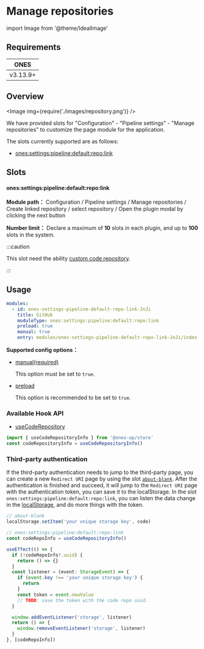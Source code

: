 # Manage repositories

import Image from '@theme/IdealImage'

## Requirements

|   ONES   |
| :------: |
| v3.13.9+ |

## Overview

<Image img={require('./images/repository.png')} />

We have provided slots for "Configuration" - "Pipeline settings" - "Manage repositories" to customize the page module for the application.

The slots currently supported are as follows:

- [ones:settings:pipeline:default:repo:link](#onessettingspipelinedefaultrepolink)

## Slots

#### ones:settings:pipeline:default:repo:link

**Module path：** Configuration / Pipeline settings / Manage repositories / Create linked repository / select repository / Open the plugin modal by clicking the next button

**Number limit：** Declare a maximum of **10** slots in each plugin, and up to **100** slots in the system.

:::caution

This slot need the ability [custom code repository](../../../../../../business/custom-code-repository/custom-code-repository.mdx).

:::

## Usage

```yaml
modules:
  - id: ones-settings-pipeline-default-repo-link-JnJi
    title: GitHub
    moduleType: ones:settings:pipeline:default:repo:link
    preload: true
    manual: true
    entry: modules/ones-settings-pipeline-default-repo-link-JnJi/index.html
```

**Supported config options：**

- [manual(required)](../../../../../../../reference/config/plugin.yaml#manual)

  This option must be set to `true`.

- [preload](../../../../../../../reference/config/plugin.yaml#preload)

  This option is recommended to be set to `true`.

### Available Hook API

- [useCodeRepository](../../../../../../../reference/packages/store/store.md#useCodeRepository)

```ts
import { useCodeRepositoryInfo } from '@ones-op/store'
const codeRepositoryInfo = useCodeRepositoryInfo()
```

### Third-party authentication

If the third-party authentication needs to jump to the third-party page, you can create a new `Redirect URI` page by using
the slot [`about-blank`](../../../../../global/blank). After the authentication is finished and succeed, it will jump to the
`Redirect URI` page with the authentication token, you can save it to the localStorage. In the slot `ones:settings:pipeline:default:repo:link`,
you can listen the data change in the [localStorage](https://developer.mozilla.org/en-US/docs/Web/API/StorageEvent), and
do more things with the token.

```ts
// about-blank
localStorage.setItem('your unique storage key', code)
```

```ts
// ones:settings:pipeline:default:repo:link
const codeRepoInfo = useCodeRepositoryInfo()

useEffect(() => {
  if (!codeRepoInfo?.uuid) {
    return () => {}
  }
  const listener = (event: StorageEvent) => {
    if (event.key !== 'your unique storage key') {
      return
    }
    const token = event.newValue
    // TODO: save the token with the code repo uuid.
  }

  window.addEventListener('storage', listener)
  return () => {
    window.removeEventListener('storage', listener)
  }
}, [codeRepoInfo])
```

